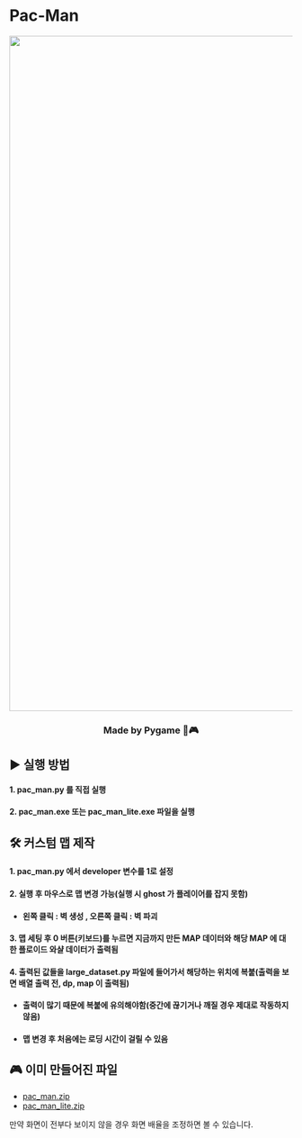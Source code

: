 # Pac-Man
<div align="center">
  <img width="1200" alt="game_playing" src="https://github.com/python-programmer1512/Pac-Man/assets/68761453/58886a1e-2b61-4693-8d0d-8ed96ecfa2eb">
</div>  

<div align="center">

  ### Made by Pygame 🐍🎮
  
</div>  

  
## ▶️ 실행 방법



#### 1. pac_man.py 를 직접 실행 

#### 2. pac_man.exe 또는 pac_man_lite.exe 파일을 실행 




## 🛠 커스텀 맵 제작

####  1. pac_man.py 에서 developer 변수를 1로 설정 
  
####  2. 실행 후 마우스로 맵 변경 가능(실행 시 ghost 가 플레이어를 잡지 못함) 

* ####  왼쪽 클릭 : 벽 생성 , 오른쪽 클릭 : 벽 파괴 

#### 3. 맵 세팅 후 0 버튼(키보드)를 누르면 지금까지 만든 MAP 데이터와 해당 MAP 에 대한 플로이드 와샬 데이터가 출력됨

#### 4. 출력된 값들을 large_dataset.py 파일에 들어가서 해당하는 위치에 복붙(출력을 보면 배열 출력 전, dp, map 이 출력됨)

* #### 출력이 많기 때문에 복붙에 유의해야함(중간에 끊기거나 깨질 경우 제대로 작동하지 않음)

* #### 맵 변경 후 처음에는 로딩 시간이 걸릴 수 있음

    
  
  

## 🎮 이미 만들어진 파일
* [pac_man.zip](https://github.com/python-programmer1512/Pac-Man/blob/main/pac_man.zip)
* [pac_man_lite.zip](https://github.com/python-programmer1512/Pac-Man/blob/main/pac_man_lite.zip)

만약 화면이 전부다 보이지 않을 경우 화면 배율을 조정하면 볼 수 있습니다.
